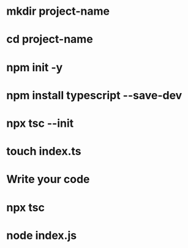 # mkdir project-name
# cd project-name
# npm init -y
# npm install typescript --save-dev
# npx tsc --init
# touch index.ts
# Write your code
# npx tsc
# node index.js
